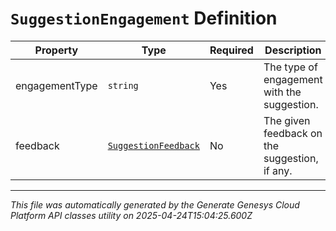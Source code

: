 # `SuggestionEngagement` Definition

| Property | Type | Required | Description |
|----------|------|----------|-------------|
| engagementType | `string` | Yes | The type of engagement with the suggestion. |
| feedback | [`SuggestionFeedback`](suggestionfeedback-definition.md) | No | The given feedback on the suggestion, if any. |

---

*This file was automatically generated by the Generate Genesys Cloud Platform API classes utility on 2025-04-24T15:04:25.600Z*
